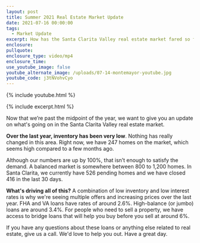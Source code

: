 ```yaml
---
layout: post
title: Summer 2021 Real Estate Market Update
date: 2021-07-16 00:00:00
tags:
  - Market Update
excerpt: How has the Santa Clarita Valley real estate market fared so far in 2021?
enclosure:
pullquote:
enclosure_type: video/mp4
enclosure_time:
use_youtube_image: false
youtube_alternate_image: /uploads/07-14-montemayor-youtube.jpg
youtube_code: j3tNVohvCyo
---
```

{% include youtube.html %}

{% include excerpt.html %}

Now that we’re past the midpoint of the year, we want to give you an update on what's going on in the Santa Clarita Valley real estate market.

**Over the last year, inventory has been very low**. Nothing has really changed in this area. Right now, we have 247 homes on the market, which seems high compared to a few months ago.

Although our numbers are up by 100%, that isn’t enough to satisfy the demand. A balanced market is somewhere between 800 to 1,200 homes. In Santa Clarita, we currently have 526 pending homes and we have closed 416 in the last 30 days.

**What's driving all of this?** A combination of low inventory and low interest rates is why we're seeing multiple offers and increasing prices over the last year. FHA and VA loans have rates of around 2.6%. High-balance (or jumbo) loans are around 3.4%. For people who need to sell a property, we have access to bridge loans that will help you buy before you sell at around 6%.

If you have any questions about these loans or anything else related to real estate, give us a call. We'd love to help you out. Have a great day.

